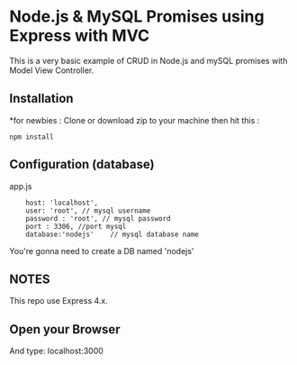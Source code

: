 # Node.js & MySQL Promises using Express with MVC
This is a very basic example of CRUD in Node.js and mySQL promises with Model View Controller.
## Installation
*for newbies : Clone or download zip to your machine then hit this :

	npm install

## Configuration (database)
app.js

        host: 'localhost',
        user: 'root', // mysql username
        password : 'root', // mysql password
        port : 3306, //port mysql
        database:'nodejs'	 // mysql database name


	
You're gonna need to create a DB named 'nodejs'

## NOTES
This repo use Express 4.x.

## Open your Browser
And type: localhost:3000
